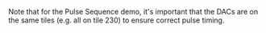 Note that for the Pulse Sequence demo, it's important that the DACs are on the same tiles (e.g. all on tile 230) to ensure correct pulse timing.
